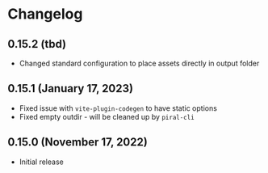 # Changelog

## 0.15.2 (tbd)

- Changed standard configuration to place assets directly in output folder

## 0.15.1 (January 17, 2023)

- Fixed issue with `vite-plugin-codegen` to have static options
- Fixed empty outdir - will be cleaned up by `piral-cli`

## 0.15.0 (November 17, 2022)

- Initial release
